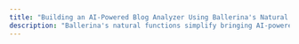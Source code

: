 ```yaml
---
title: "Building an AI-Powered Blog Analyzer Using Ballerina's Natural Functions"
description: "Ballerina's natural functions simplify bringing AI-powered capabilities directly into your integration workflows. Specify your requirements in natural language and have them be executed at runtime via a call to an LLM. Natural functions allow convenient typing for LLM interactions, with the return type of the function being used both to specify the format of the response expected from the LLM and to bind the response automatically to the expected type"
---
```

